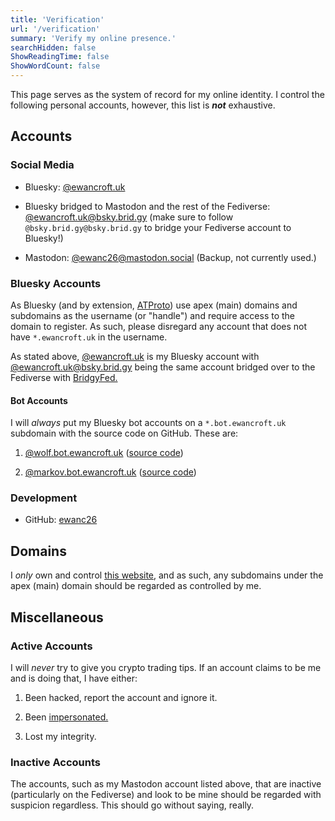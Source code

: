 ```yaml
---
title: 'Verification'
url: '/verification'
summary: 'Verify my online presence.'
searchHidden: false
ShowReadingTime: false
ShowWordCount: false
---
```


This page serves as the system of record for my online identity. I control the following personal accounts, however, this list is ***not*** exhaustive.

## Accounts

### Social Media

- Bluesky: [@ewancroft.uk](https://bsky.app/profile/did:plc:ofrbh253gwicbkc5nktqepol)

- Bluesky bridged to Mastodon and the rest of the Fediverse: [@ewancroft.uk@bsky.brid.gy](https://fed.brid.gy/bsky/ewancroft.uk) (make sure to follow `@bsky.brid.gy@bsky.brid.gy` to bridge your Fediverse account to Bluesky!)

- Mastodon: [@ewanc26@mastodon.social](https://mastodon.social/@ewanc26) (Backup, not currently used.)

### Bluesky Accounts

As Bluesky (and by extension, [ATProto](https://atproto.com)) use apex (main) domains and subdomains as the username (or "handle") and require access to the domain to register. As such, please disregard any account that does not have `*.ewancroft.uk` in the username.

As stated above, [@ewancroft.uk](https://bsky.app/profile/did:plc:ofrbh253gwicbkc5nktqepol) is my Bluesky account with [@ewancroft.uk@bsky.brid.gy](https://fed.brid.gy/bsky/ewancroft.uk) being the same account bridged over to the Fediverse with [BridgyFed.](https://fed.brid.gy)

#### Bot Accounts

I will *always* put my Bluesky bot accounts on a `*.bot.ewancroft.uk` subdomain with the source code on GitHub. These are:

1. [@wolf.bot.ewancroft.uk](https://bsky.app/profile/wolf.bot.ewancroft.uk) ([source code](https://github.com/ewanc26/bluesky-awoo-bot))

2. [@markov.bot.ewancroft.uk](https://bsky.app/profile/markov.bot.ewancroft.uk) ([source code](https://github.com/ewanc26/bluesky-markov))

### Development

- GitHub: [ewanc26](https://github.com/ewanc26)

## Domains

I *only* own and control [this website](/), and as such, any subdomains under the apex (main) domain should be regarded as controlled by me.

## Miscellaneous

### Active Accounts

I will *never* try to give you crypto trading tips. If an account claims to be me and is doing that, I have either:

1. Been hacked, report the account and ignore it.

2. Been [impersonated.](https://www.dlnews.com/articles/defi/twitters-impersonation-problem-is-about-more-than-just-crypto-scams/)

3. Lost my integrity.

### Inactive Accounts

The accounts, such as my Mastodon account listed above, that are inactive (particularly on the Fediverse) and look to be mine should be regarded with suspicion regardless. This should go without saying, really.
